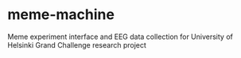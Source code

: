 # meme-machine
Meme experiment interface and EEG data collection for University of Helsinki Grand Challenge research project
